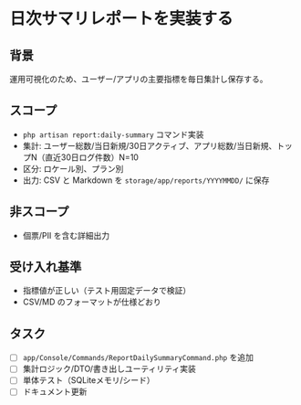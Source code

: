 # 日次サマリレポートを実装する

## 背景
運用可視化のため、ユーザー/アプリの主要指標を毎日集計し保存する。

## スコープ
- `php artisan report:daily-summary` コマンド実装
- 集計: ユーザー総数/当日新規/30日アクティブ、アプリ総数/当日新規、トップN（直近30日ログ件数）N=10
- 区分: ロケール別、プラン別
- 出力: CSV と Markdown を `storage/app/reports/YYYYMMDD/` に保存

## 非スコープ
- 個票/PII を含む詳細出力

## 受け入れ基準
- 指標値が正しい（テスト用固定データで検証）
- CSV/MD のフォーマットが仕様どおり

## タスク
- [ ] `app/Console/Commands/ReportDailySummaryCommand.php` を追加
- [ ] 集計ロジック/DTO/書き出しユーティリティ実装
- [ ] 単体テスト（SQLiteメモリ/シード）
- [ ] ドキュメント更新
